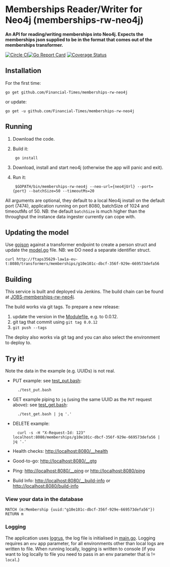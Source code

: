 Memberships Reader/Writer for Neo4j (memberships-rw-neo4j)
==========================================================

__An API for reading/writing memberships into Neo4j. Expects the memberships json supplied to be in the format
that comes out of the memberships transformer.__

[![Circle CI](https://circleci.com/gh/Financial-Times/memberships-rw-neo4j.svg?style=shield)](https://circleci.com/gh/Financial-Times/memberships-rw-neo4j)[![Go Report Card](https://goreportcard.com/badge/github.com/Financial-Times/memberships-rw-neo4j)](https://goreportcard.com/report/github.com/Financial-Times/memberships-rw-neo4j) [![Coverage Status](https://coveralls.io/repos/github/Financial-Times/memberships-rw-neo4j/badge.svg)](https://coveralls.io/github/Financial-Times/memberships-rw-neo4j)

Installation
------------

For the first time:

`go get github.com/Financial-Times/memberships-rw-neo4j`

or update:

`go get -u github.com/Financial-Times/memberships-rw-neo4j`


Running
-------

1. Download the code.
2. Build it:

        go install

3. Download, install and start neo4j (otherwise the app will panic and exit).
3. Run it:

        $GOPATH/bin/memberships-rw-neo4j --neo-url={neo4jUrl} --port={port} --batchSize=50 --timeoutMs=20

All arguments are optional, they default to a local Neo4j install on the default port (7474), application running on port 8080,
batchSize of 1024 and timeoutMs of 50. NB: the default `batchSize` is much higher than the throughput the instance data
ingester currently can cope with.


Updating the model
------------------

Use [gojson](https://github.com/ChimeraCoder/gojson) against a transformer endpoint to create a person struct and update the
[model.go](memberships/model.go) file. NB: we DO need a separate identifier struct.

`curl http://ftaps35629-law1a-eu-t:8080/transformers/memberships/g10e101c-dbcf-356f-929e-669573defa56`


Building
--------

This service is built and deployed via Jenkins. The build chain can be found at
[JOBS-memberships-rw-neo4j](http://ftjen10085-lvpr-uk-p.osb.ft.com:8181/view/JOBS-memberships-rw-neo4j).

The build works via git tags. To prepare a new release:

1. update the version in the [Modulefile](/puppet/ft-memberships_rw_neo4j/Modulefile), e.g. to 0.0.12.
2. git tag that commit using `git tag 0.0.12`
3. `git push --tags`

The deploy also works via git tag and you can also select the environment to deploy to.


Try it!
-------

Note the data in the example (e.g. UUIDs) is not real.

* PUT example: see [test_put.bash](test_put.bash):

        ./test_put.bash

* GET example piping to `jq` (using the same UUID as the `PUT` request above): see [test_get.bash](test_get.bash):

        ./test_get.bash | jq '.'

* DELETE example:

        curl -s -H "X-Request-Id: 123" localhost:8080/memberships/g10e101c-dbcf-356f-929e-669573defa56 | jq '.'

* Health checks: [http://localhost:8080/__health](http://localhost:8080/__health)

* Good-to-go: [http://localhost:8080/__gtg](http://localhost:8080/__gtg)

* Ping: [http://localhost:8080/__ping](http://localhost:8080/__ping) or [http://localhost:8080/ping](http://localhost:8080/ping)  

* Build Info: [http://localhost:8080/__build-info](http://localhost:8080/__build-info) or [http://localhost:8080/build-info](http://localhost:8080/build-info) 


### View your data in the database

    MATCH (m:Membership {uuid:"g10e101c-dbcf-356f-929e-669573defa56"}) RETURN m


### Logging

The application uses [logrus](https://github.com/Sirupsen/logrus), the log file is initialised in [main.go](main.go).
Logging requires an `env` app parameter, for all environments other than local logs are written to file.
When running locally, logging is written to console (if you want to log locally to file you need to pass in an env parameter
that is != `local`.)
 
